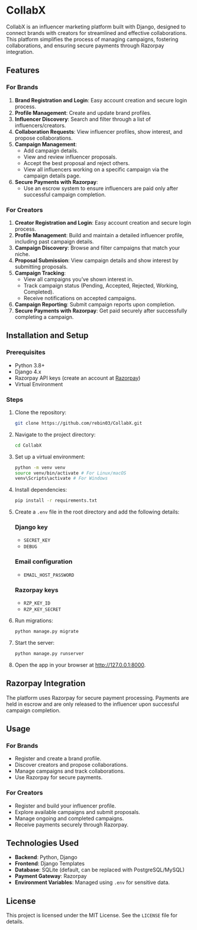 # CollabX

CollabX is an influencer marketing platform built with Django, designed to connect brands with creators for streamlined and effective collaborations. This platform simplifies the process of managing campaigns, fostering collaborations, and ensuring secure payments through Razorpay integration.

## Features

### For Brands
1. **Brand Registration and Login**: Easy account creation and secure login process.
2. **Profile Management**: Create and update brand profiles.
3. **Influencer Discovery**: Search and filter through a list of influencers/creators.
4. **Collaboration Requests**: View influencer profiles, show interest, and propose collaborations.
5. **Campaign Management**:
   - Add campaign details.
   - View and review influencer proposals.
   - Accept the best proposal and reject others.
   - View all influencers working on a specific campaign via the campaign details page.
6. **Secure Payments with Razorpay**: 
   - Use an escrow system to ensure influencers are paid only after successful campaign completion.

### For Creators
1. **Creator Registration and Login**: Easy account creation and secure login process.
2. **Profile Management**: Build and maintain a detailed influencer profile, including past campaign details.
3. **Campaign Discovery**: Browse and filter campaigns that match your niche.
4. **Proposal Submission**: View campaign details and show interest by submitting proposals.
5. **Campaign Tracking**:
   - View all campaigns you’ve shown interest in.
   - Track campaign status (Pending, Accepted, Rejected, Working, Completed).
   - Receive notifications on accepted campaigns.
6. **Campaign Reporting**: Submit campaign reports upon completion.
7. **Secure Payments with Razorpay**: Get paid securely after successfully completing a campaign.

## Installation and Setup

### Prerequisites
- Python 3.8+
- Django 4.x
- Razorpay API keys (create an account at [Razorpay](https://razorpay.com))
- Virtual Environment

### Steps
1. Clone the repository:
   ```bash
   git clone https://github.com/rebin03/CollabX.git
   ```

2. Navigate to the project directory:
   ```bash
   cd CollabX
   ```

3. Set up a virtual environment:
    ```bash
    python -m venv venv
    source venv/bin/activate # For Linux/macOS
    venv\Scripts\activate # For Windows
   ```

4. Install dependencies:
    ```bash
   pip install -r requirements.txt
   ```

5. Create a `.env` file in the root directory and add the following details:
   ### Django key
    - `SECRET_KEY`
    - `DEBUG`

    ### Email configuration
    - `EMAIL_HOST_PASSWORD`

    ### Razorpay keys
    - `RZP_KEY_ID`
    - `RZP_KEY_SECRET`

6. Run migrations:
    ```bash
   python manage.py migrate
   ```

7. Start the server:
    ```bash
   python manage.py runserver
   ```

8. Open the app in your browser at http://127.0.0.1:8000.


## Razorpay Integration
The platform uses Razorpay for secure payment processing. Payments are held in escrow and are only released to the influencer upon successful campaign completion.

## Usage

### For Brands
- Register and create a brand profile.
- Discover creators and propose collaborations.
- Manage campaigns and track collaborations.
- Use Razorpay for secure payments.

### For Creators
- Register and build your influencer profile.
- Explore available campaigns and submit proposals.
- Manage ongoing and completed campaigns.
- Receive payments securely through Razorpay.

## Technologies Used
- **Backend**: Python, Django
- **Frontend**: Django Templates
- **Database**: SQLite (default, can be replaced with PostgreSQL/MySQL)
- **Payment Gateway**: Razorpay
- **Environment Variables**: Managed using `.env` for sensitive data.

## License
This project is licensed under the MIT License. See the `LICENSE` file for details.
